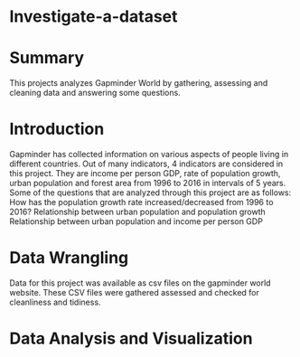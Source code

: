 # Investigate-a-dataset
# Summary
This projects analyzes Gapminder World by gathering, assessing and cleaning data and answering some questions. 
# Introduction
Gapminder has collected information on various aspects of people living in different countries. Out of many indicators, 4 indicators are considered in this project. They are income per person GDP, rate of population growth, urban population and forest area from 1996 to 2016 in intervals of 5 years.
Some of the questions that are analyzed through this project are as follows:
How has the population growth rate increased/decreased from 1996 to 2016?
Relationship between urban population and population growth
Relationship between urban population and income per person GDP
# Data Wrangling
Data for this project was available as csv files on the gapminder world website. These CSV files were gathered assessed and checked for cleanliness and tidiness. 
# Data Analysis and Visualization
